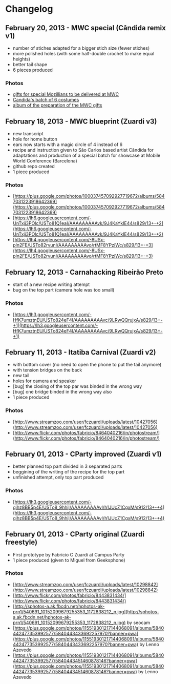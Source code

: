 Changelog
=========

February 20, 2013 - MWC special (Cândida remix v1)
-------------------------------------------------
- number of stiches adapted for a bigger stich size (fewer stiches)
- more polished holes (with some half-double crochet to make equal heights)
- better tail shape
- 6 pieces produced

### Photos ###

- [gifts for special Mozillians to be delivered at MWC](https://plus.google.com/photos/100037457092927719672/albums/5847242628076823041)
- [Candida's batch of 6 costumes](https://plus.google.com/photos/100037457092927719672/albums/5847209989302565153)
- [album of the preparation of the MWC gifts](https://plus.google.com/u/0/100037457092927719672/posts/XuZDyHAXYDc)


February 18, 2013 - MWC blueprint (Zuardi v3)
--------------------------------------------
- new transcript
- hole for home button
- ears now starts with a magic circle of 4 instead of 6
- recipe and instruction given to São Carlos based artist Cândida for
  adaptations and production of a special batch for showcase at Mobile World Conference (Barcelona)
- github repo created
- 1 piece produced

### Photos ###

- [https://plus.google.com/photos/100037457092927719672/albums/5847031223918642369](https://plus.google.com/photos/100037457092927719672/albums/5847031223918642369)
- [https://lh6.googleusercontent.com/-UnTxjj3POlc/USTo81Q1eaI/AAAAAAAAAvk/9J4KaYkIE44/s829/13+-+2](https://lh6.googleusercontent.com/-UnTxjj3POlc/USTo81Q1eaI/AAAAAAAAAvk/9J4KaYkIE44/s829/13+-+2)
- [https://lh4.googleusercontent.com/-8USx-pln2FE/USTo82rvunI/AAAAAAAAAvo/rtMF8YPziWc/s829/13+-+3](https://lh4.googleusercontent.com/-8USx-pln2FE/USTo82rvunI/AAAAAAAAAvo/rtMF8YPziWc/s829/13+-+3)


February 12, 2013 - Carnahacking Ribeirão Preto
----------------------------------------------
- start of a new recipe writing attempt
- bug on the top part (camera hole was too small)

### Photos ###

- [https://lh3.googleusercontent.com/-HfK7umztnEU/USTo824eF4I/AAAAAAAAAvc/9LRwQQrujxA/s829/13+-+1](https://lh3.googleusercontent.com/-HfK7umztnEU/USTo824eF4I/AAAAAAAAAvc/9LRwQQrujxA/s829/13+-+1)


February 11, 2013 - Itatiba Carnival (Zuardi v2)
-----------------------------------------------
- with bottom cover (no need to open the phone to put the tail anymore)
- with tension bridges on the back
- new tail
- holes for camera and speaker
- [bug] the closing of the top par was binded in the wrong way
- [bug] one bridge binded in the wrong way also
- 1 piece produced

### Photos ###

- [http://www.streamzoo.com/user/fczuardi/uploads/latest/10427056](http://www.streamzoo.com/user/fczuardi/uploads/latest/10427056)
- [http://www.flickr.com/photos/fabricio/8464040216/in/photostream/](http://www.flickr.com/photos/fabricio/8464040216/in/photostream/)


February 01, 2013 - CParty improved (Zuardi v1)
----------------------------------------------
- better planned top part divided in 3 separated parts
- beggining of the writing of the recipe for the top part
- unfinished attempt, only top part produced

### Photos ###

- [https://lh3.googleusercontent.com/-qihz8BB5p4E/USTo8_9hhjI/AAAAAAAAAvI/h1JUcZ1CgxM/s912/13+-+4](https://lh3.googleusercontent.com/-qihz8BB5p4E/USTo8_9hhjI/AAAAAAAAAvI/h1JUcZ1CgxM/s912/13+-+4)


February 01, 2013 - CParty original (Zuardi freestyle)
-----------------------------------------------------
- First prototype by Fabricio C Zuardi at Campus Party
- 1 piece produced (given to Miguel from Geeksphone)

### Photos ###

- [http://www.streamzoo.com/user/fczuardi/uploads/latest/10298842](http://www.streamzoo.com/user/fczuardi/uploads/latest/10298842)
- [http://www.flickr.com/photos/fabricio/8443831434/](http://www.flickr.com/photos/fabricio/8443831434/)
- [http://sphotos-a.ak.fbcdn.net/hphotos-ak-prn1/540691_10152099679255353_1172838212_n.jpg](http://sphotos-a.ak.fbcdn.net/hphotos-ak-prn1/540691_10152099679255353_1172838212_n.jpg) by seocam
- [https://plus.google.com/photos/115519301217144068091/albums/5840442477353992577/5840443433692257970?banner=pwa](https://plus.google.com/photos/115519301217144068091/albums/5840442477353992577/5840443433692257970?banner=pwa) by Lenno Azevedo
- [https://plus.google.com/photos/115519301217144068091/albums/5840442477353992577/5840443451460878146?banner=pwa](https://plus.google.com/photos/115519301217144068091/albums/5840442477353992577/5840443451460878146?banner=pwa) by Lenno Azevedo



